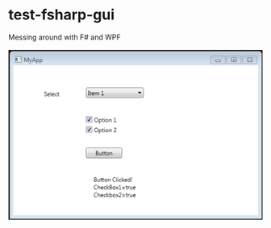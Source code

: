 # test-fsharp-gui
Messing around with F# and WPF<br><br>
![Screenshot](https://github.com/chespinoza/test-fsharp-gui/blob/master/img/Screenshot.PNG)
